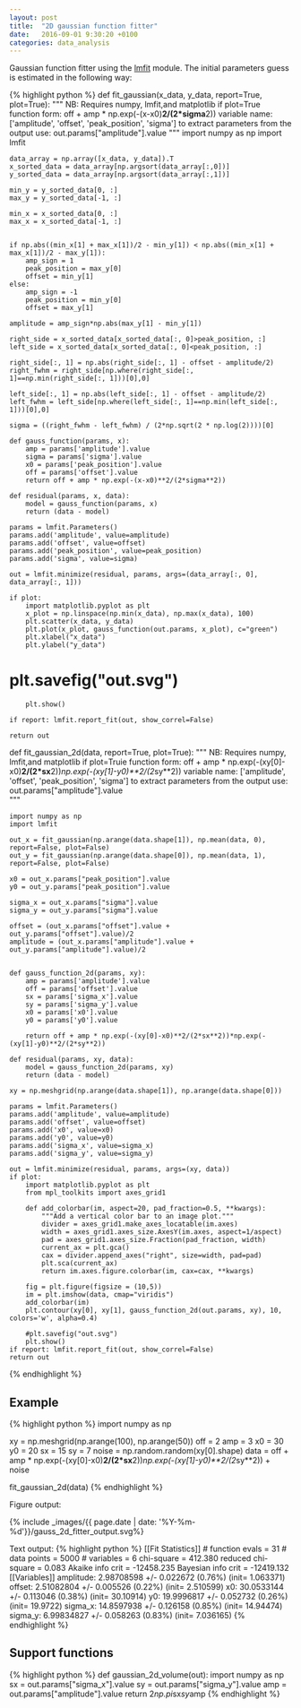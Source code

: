 ```yaml
---
layout: post
title:  "2D gaussian function fitter"
date:   2016-09-01 9:30:20 +0100
categories: data_analysis
---
```


Gaussian function fitter using the [lmfit](https://lmfit.github.io/lmfit-py/ "https://lmfit.github.io/lmfit-py/") module.
The initial parameters guess is estimated in the following way:


{% highlight python %}
def fit_gaussian(x_data, y_data, report=True, plot=True):
    """ NB: Requires numpy, lmfit,and matplotlib if plot=True
        function form: off + amp * np.exp(-(x-x0)**2/(2*sigma**2))
        variable name: ['amplitude', 'offset', 'peak_position', 'sigma']
        to extract parameters from the output use: out.params["amplitude"].value
    """
    import numpy as np
    import lmfit

    data_array = np.array([x_data, y_data]).T
    x_sorted_data = data_array[np.argsort(data_array[:,0])]
    y_sorted_data = data_array[np.argsort(data_array[:,1])]

    min_y = y_sorted_data[0, :]
    max_y = y_sorted_data[-1, :]

    min_x = x_sorted_data[0, :]
    max_x = x_sorted_data[-1, :]


    if np.abs((min_x[1] + max_x[1])/2 - min_y[1]) < np.abs((min_x[1] + max_x[1])/2 - max_y[1]):
        amp_sign = 1
        peak_position = max_y[0]
        offset = min_y[1]
    else:
        amp_sign = -1
        peak_position = min_y[0]
        offset = max_y[1]

    amplitude = amp_sign*np.abs(max_y[1] - min_y[1])

    right_side = x_sorted_data[x_sorted_data[:, 0]>peak_position, :]
    left_side = x_sorted_data[x_sorted_data[:, 0]<peak_position, :]

    right_side[:, 1] = np.abs(right_side[:, 1] - offset - amplitude/2)
    right_fwhm = right_side[np.where(right_side[:, 1]==np.min(right_side[:, 1]))[0],0]

    left_side[:, 1] = np.abs(left_side[:, 1] - offset - amplitude/2)
    left_fwhm = left_side[np.where(left_side[:, 1]==np.min(left_side[:, 1]))[0],0]

    sigma = ((right_fwhm - left_fwhm) / (2*np.sqrt(2 * np.log(2))))[0]
    
    def gauss_function(params, x):
        amp = params['amplitude'].value
        sigma = params['sigma'].value
        x0 = params['peak_position'].value
        off = params['offset'].value
        return off + amp * np.exp(-(x-x0)**2/(2*sigma**2))

    def residual(params, x, data):
        model = gauss_function(params, x)
        return (data - model)

    params = lmfit.Parameters()
    params.add('amplitude', value=amplitude)
    params.add('offset', value=offset)
    params.add('peak_position', value=peak_position)
    params.add('sigma', value=sigma)

    out = lmfit.minimize(residual, params, args=(data_array[:, 0], data_array[:, 1]))

    if plot:
        import matplotlib.pyplot as plt
        x_plot = np.linspace(np.min(x_data), np.max(x_data), 100)
        plt.scatter(x_data, y_data)
        plt.plot(x_plot, gauss_function(out.params, x_plot), c="green")
        plt.xlabel("x_data")
        plt.ylabel("y_data")       

#         plt.savefig("out.svg")
        plt.show()

    if report: lmfit.report_fit(out, show_correl=False)
        
    return out


def fit_gaussian_2d(data, report=True, plot=True):
    """ NB: Requires numpy, lmfit,and matplotlib if plot=Truie
    function form: off + amp * np.exp(-(xy[0]-x0)**2/(2*sx**2))*np.exp(-(xy[1]-y0)**2/(2*sy**2))
    variable name: ['amplitude', 'offset', 'peak_position', 'sigma']
    to extract parameters from the output use: out.params["amplitude"].value        
    """
    
    import numpy as np
    import lmfit
    
    out_x = fit_gaussian(np.arange(data.shape[1]), np.mean(data, 0), report=False, plot=False)
    out_y = fit_gaussian(np.arange(data.shape[0]), np.mean(data, 1), report=False, plot=False)

    x0 = out_x.params["peak_position"].value
    y0 = out_y.params["peak_position"].value

    sigma_x = out_x.params["sigma"].value
    sigma_y = out_y.params["sigma"].value

    offset = (out_x.params["offset"].value + out_y.params["offset"].value)/2
    amplitude = (out_x.params["amplitude"].value + out_y.params["amplitude"].value)/2


    def gauss_function_2d(params, xy):
        amp = params['amplitude'].value
        off = params['offset'].value
        sx = params['sigma_x'].value
        sy = params['sigma_y'].value
        x0 = params['x0'].value
        y0 = params['y0'].value

        return off + amp * np.exp(-(xy[0]-x0)**2/(2*sx**2))*np.exp(-(xy[1]-y0)**2/(2*sy**2))

    def residual(params, xy, data):
        model = gauss_function_2d(params, xy)
        return (data - model)

    xy = np.meshgrid(np.arange(data.shape[1]), np.arange(data.shape[0]))

    params = lmfit.Parameters()
    params.add('amplitude', value=amplitude)
    params.add('offset', value=offset)
    params.add('x0', value=x0)
    params.add('y0', value=y0)
    params.add('sigma_x', value=sigma_x)
    params.add('sigma_y', value=sigma_y)

    out = lmfit.minimize(residual, params, args=(xy, data))
    if plot:
        import matplotlib.pyplot as plt
        from mpl_toolkits import axes_grid1

        def add_colorbar(im, aspect=20, pad_fraction=0.5, **kwargs):
            """Add a vertical color bar to an image plot."""
            divider = axes_grid1.make_axes_locatable(im.axes)
            width = axes_grid1.axes_size.AxesY(im.axes, aspect=1/aspect)
            pad = axes_grid1.axes_size.Fraction(pad_fraction, width)
            current_ax = plt.gca()
            cax = divider.append_axes("right", size=width, pad=pad)
            plt.sca(current_ax)
            return im.axes.figure.colorbar(im, cax=cax, **kwargs)

        fig = plt.figure(figsize = (10,5))
        im = plt.imshow(data, cmap="viridis")
        add_colorbar(im)
        plt.contour(xy[0], xy[1], gauss_function_2d(out.params, xy), 10, colors='w', alpha=0.4)

        #plt.savefig("out.svg")
        plt.show()   
    if report: lmfit.report_fit(out, show_correl=False)
    return out
{% endhighlight %}

Example
----------------------------

{% highlight python %}
import numpy as np

xy = np.meshgrid(np.arange(100), np.arange(50))
off = 2
amp = 3
x0 = 30
y0 = 20
sx = 15
sy = 7
noise = np.random.random(xy[0].shape)
data =  off + amp * np.exp(-(xy[0]-x0)**2/(2*sx**2))*np.exp(-(xy[1]-y0)**2/(2*sy**2)) + noise

fit_gaussian_2d(data)
{% endhighlight %}

Figure output:

{% include _images/{{ page.date | date: '%Y-%m-%d'}}/gauss_2d_fitter_output.svg%}

Text output:
{% highlight python %}
[[Fit Statistics]]
    # function evals   = 31
    # data points      = 5000
    # variables        = 6
    chi-square         = 412.380
    reduced chi-square = 0.083
    Akaike info crit   = -12458.235
    Bayesian info crit = -12419.132
[[Variables]]
    amplitude:   2.98708598 +/- 0.022672 (0.76%) (init= 1.063371)
    offset:      2.51082804 +/- 0.005526 (0.22%) (init= 2.510599)
    x0:          30.0533144 +/- 0.113046 (0.38%) (init= 30.10914)
    y0:          19.9996817 +/- 0.052732 (0.26%) (init= 19.9722)
    sigma_x:     14.8597938 +/- 0.126158 (0.85%) (init= 14.94474)
    sigma_y:     6.99834827 +/- 0.058263 (0.83%) (init= 7.036165)
{% endhighlight %}

Support functions
----------------------------------------
{% highlight python %}
def gaussian_2d_volume(out):
    import numpy as np
    sx = out.params["sigma_x"].value
    sy = out.params["sigma_y"].value
    amp = out.params["amplitude"].value
    return 2*np.pi*sx*sy*amp
{% endhighlight %}